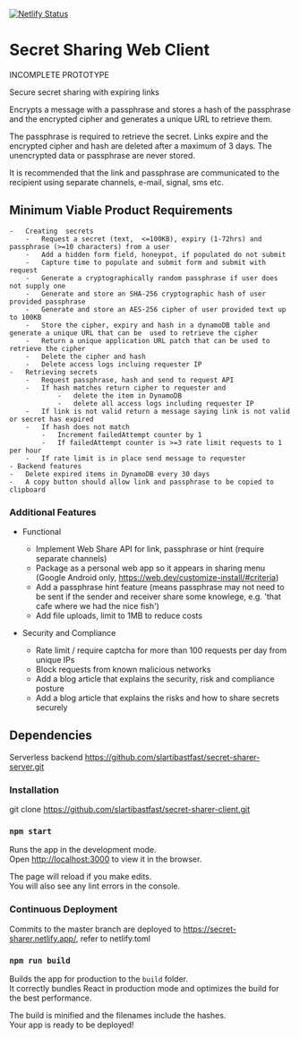 [![Netlify Status](https://api.netlify.com/api/v1/badges/aaf671da-069e-4dc8-bc29-8b1650e7fbee/deploy-status)](https://app.netlify.com/sites/secret-sharer/deploys)

# Secret Sharing Web Client

INCOMPLETE PROTOTYPE

Secure secret sharing with expiring links

Encrypts a message with a passphrase and stores a hash of the passphrase and the encrypted cipher and generates a unique URL to retrieve them.

The passphrase is required to retrieve the secret. Links expire and the  encrypted cipher and hash are deleted after a maximum of 3 days. The unencrypted data or passphrase are never stored.

It is recommended that the link and passphrase are communicated to the recipient using separate channels, e-mail, signal, sms etc.


## Minimum Viable  Product Requirements
    -   Creating  secrets   
        -   Request a secret (text,  <=100KB), expiry (1-72hrs) and passphrase (>=10 characters) from a user
        -   Add a hidden form field, honeypot, if populated do not submit
        -   Capture time to populate and submit form and submit with request
        -   Generate a cryptographically random passphrase if user does not supply one
        -   Generate and store an SHA-256 cryptographic hash of user provided passphrase
        -   Generate and store an AES-256 cipher of user provided text up to 100KB
        -   Store the cipher, expiry and hash in a dynamoDB table and generate a unique URL that can be  used to retrieve the cipher
        -   Return a unique application URL patch that can be used to retrieve the cipher
        -   Delete the cipher and hash
        -   Delete access logs incluing requester IP
    -   Retrieving secrets
        -   Request passphrase, hash and send to request API
        -   If hash matches return cipher to requester and
                -   delete the item in DynamoDB
                -   delete all access logs including requester IP
        -   If link is not valid return a message saying link is not valid or secret has expired
        -   If hash does not match
            -   Increment failedAttempt counter by 1
            -   If failedAttempt counter is >=3 rate limit requests to 1 per hour
        -   If rate limit is in place send message to requester
    - Backend features
    -   Delete expired items in DynamoDB every 30 days
    -   A copy button should allow link and passphrase to be copied to clipboard

### Additional Features

-   Functional
    -   Implement Web Share API for link, passphrase or hint (require separate channels)
    -   Package as a personal web app so it appears in sharing menu (Google Android only, https://web.dev/customize-install/#criteria)
    -   Add a passphrase hint feature (means passphrase may not need to be sent if the sender and receiver share some knowlege, e.g. 'that cafe where we had the nice fish')
    -   Add file uploads, limit to 1MB to reduce costs
   
-   Security and Compliance
    -   Rate limit / require captcha for more than 100 requests per day from unique IPs
    -   Block requests from known malicious networks
    -   Add a blog article that explains the security, risk and compliance posture
    -   Add a blog article that explains the risks and how to share secrets securely

## Dependencies

Serverless backend https://github.com/slartibastfast/secret-sharer-server.git

### Installation

git clone https://github.com/slartibastfast/secret-sharer-client.git

### `npm start`

Runs the app in the development mode.<br />
Open [http://localhost:3000](http://localhost:3000) to view it in the browser.

The page will reload if you make edits.<br />
You will also see any lint errors in the console.

### Continuous Deployment

Commits to the master branch are deployed to https://secret-sharer.netlify.app/, refer to netlify.toml


### `npm run build`

Builds the app for production to the `build` folder.<br />
It correctly bundles React in production mode and optimizes the build for the best performance.

The build is minified and the filenames include the hashes.<br />
Your app is ready to be deployed!

